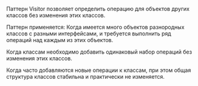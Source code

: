 Паттерн Visitor позволяет определить операцию для объектов других классов без изменения этих классов.

Паттерн применяется:
Когда имеется много объектов разнородных классов с разными интерфейсами, и требуется выполнить ряд операций над каждым из этих объектов.

Когда классам необходимо добавить одинаковый набор операций без изменения этих классов.

Когда часто добавляются новые операции к классам, при этом общая структура классов стабильна и практически не изменяется.
